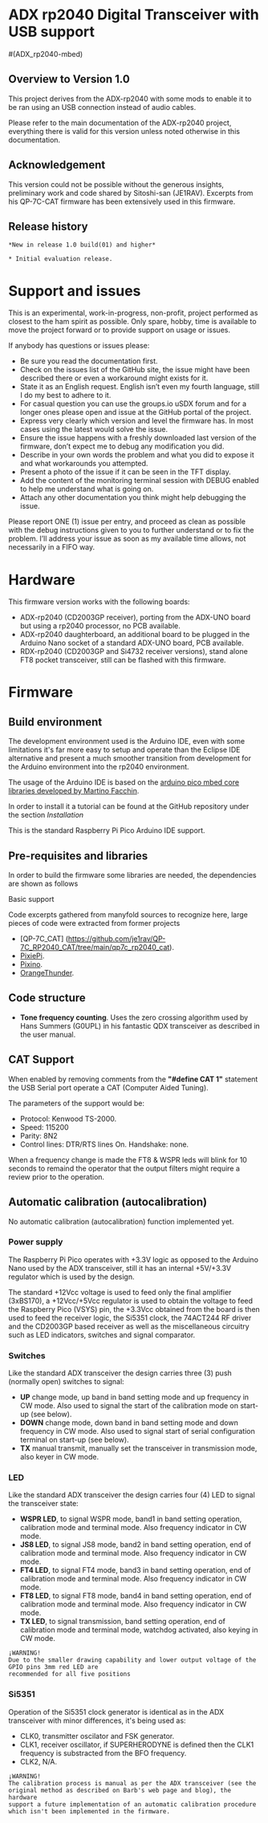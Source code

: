 # ADX rp2040 Digital Transceiver with USB support
#(ADX_rp2040-mbed)

## Overview to Version 1.0

This project derives from the ADX-rp2040 with some mods to enable it to be ran using an USB connection
instead of audio cables.

Please refer to the main documentation of the ADX-rp2040 project, everything there is valid for this 
version unless noted otherwise in this documentation.

## Acknowledgement

This version could not be possible without the generous insights, preliminary work and code shared by
Sitoshi-san (JE1RAV). Excerpts from his QP-7C-CAT firmware has been extensively used in this firmware.

## Release history

```
*New in release 1.0 build(01) and higher*

* Initial evaluation release.
```


# Support and issues

This is an experimental, work-in-progress, non-profit, project performed as closest to the ham spirit as possible. Only spare, hobby,
time is available to move the project forward or to provide support on usage or issues.

If anybody has questions or issues please:
 

* Be sure you read the documentation first.
* Check on the issues list of the GitHub site, the issue might have been described there or even a workaround might exists for it.
* State it as an  English request. English isn’t even my fourth language, still I do my best to adhere to it. 
* For casual question you can use the groups.io uSDX forum and for a longer ones please open and issue at the GitHub portal of the project. 
* Express very clearly which version and level the firmware has. In most cases using the latest would solve the issue.
* Ensure the issue happens with a freshly downloaded last version of the firmware, don’t expect me to debug any modification you did.
* Describe in your own words the problem and what you did to expose it and what workarounds you attempted.
* Present a photo of the issue if it can be seen in the TFT display.
* Add the content of the monitoring terminal session with DEBUG enabled to help me understand what is going on.
* Attach any other documentation you think might help debugging the issue.
 

Please report ONE (1) issue per entry, and proceed as clean as possible with the debug instructions given to you to further understand or to fix the problem. 
I’ll address your issue as soon as my available time allows, not necessarily in a FIFO way.


# Hardware

This firmware version works with the following boards:

*	ADX-rp2040 (CD2003GP receiver), porting from the ADX-UNO board but using a rp2040 processor, no PCB available.
*	ADX-rp2040 daughterboard, an additional board to be plugged in the Arduino Nano socket of a standard ADX-UNO board, PCB available.
*	RDX-rp2040 (CD2003GP and Si4732 receiver versions), stand alone FT8 pocket transceiver, still can be flashed with this firmware.


# Firmware
## Build environment

The development environment used is the Arduino IDE, even with some limitations it's far more easy to setup and operate
than the Eclipse IDE alternative and present a much smoother transition from development for the Arduino environment into
the rp2040 environment.

The usage of the Arduino IDE is based on the [arduino pico mbed core libraries developed by Martino Facchin](https://github.com/arduino/ArduinoCore-mbed).

In order to install it a tutorial can be found at the GitHub repository under the section *Installation*

This is the standard Raspberry Pi Pico Arduino IDE support.

## Pre-requisites and libraries

In order to build the firmware some libraries are needed, the dependencies are shown as follows

Basic support

Code excerpts gathered from manyfold sources to recognize here, large pieces of code were extracted from former projects

* [QP-7C_CAT] (https://github.com/je1rav/QP-7C_RP2040_CAT/tree/main/qp7c_rp2040_cat).
* [PixiePi](https://github.com/lu7did/PixiePi).
* [Pixino](https://github.com/lu7did/Pixino).
* [OrangeThunder](https://github.com/lu7did/OrangeThunder).

## Code structure

 
* **Tone frequency counting**.
Uses the zero crossing algorithm used by Hans Summers (G0UPL) in his fantastic QDX transceiver as described in the user manual.

## CAT Support

When enabled by removing comments from the **"#define CAT     1"** statement the USB Serial port operate a CAT (Computer Aided Tuning).

The parameters of the support would be:

*	Protocol: Kenwood TS-2000.
*	Speed: 115200
*	Parity: 8N2
*	Control lines: DTR/RTS lines On. Handshake: none.

When a frequency change is made the FT8 & WSPR leds will blink for 10 seconds to remaind the operator that
the output filters might require a review prior to the operation.

## Automatic calibration (autocalibration)

No automatic calibration (autocalibration) function implemented yet.


### Power supply

The Raspberry Pi Pico operates with +3.3V logic as opposed to the Arduino Nano used by the ADX transceiver, still it has an internal +5V/+3.3V regulator which
is used by the design. 

The standard +12Vcc voltage is used to feed only the final amplifier (3xBS170), a +12Vcc/+5Vcc regulator is used to obtain the voltage to feed the Raspberry
Pico (VSYS) pin, the +3.3Vcc obtained from the board is then used to feed the receiver logic, the Si5351 clock, the 74ACT244 RF driver and the CD2003GP based 
receiver as well as the miscellaneous circuitry such as LED indicators, switches and signal comparator.

### Switches
Like the standard ADX transceiver the design carries three (3) push (normally open) switches to signal:

* **UP** change mode, up band in band setting mode and up frequency in CW mode. Also used to signal the start of the calibration mode on start-up (see below).
* **DOWN** change mode, down band in band setting mode and down frequency in CW mode. Also used to signal start of serial configuration terminal on start-up (see below).
* **TX** manual transmit, manually set the transceiver in transmission mode, also keyer in CW mode.

### LED

Like the standard ADX transceiver the design carries four (4) LED to signal the transceiver state:

* **WSPR LED**, to signal WSPR mode, band1 in band setting operation, calibration mode and terminal mode. Also frequency indicator in CW mode.
* **JS8 LED**, to signal JS8 mode, band2 in band setting operation, end of calibration mode and terminal mode. Also frequency indicator in CW mode.
* **FT4 LED**, to signal FT4 mode, band3 in band setting operation, end of calibration mode and terminal mode. Also frequency indicator in CW mode.
* **FT8 LED**, to signal FT8 mode, band4 in band setting operation, end of calibration mode and terminal mode. Also frequency indicator in CW mode.
* **TX LED**, to signal transmission, band setting operation, end of calibration mode and terminal mode, watchdog activated, also keying in CW mode.
```
¡WARNING!
Due to the smaller drawing capability and lower output voltage of the GPIO pins 3mm red LED are
recommended for all five positions
```

### Si5351

Operation of the Si5351 clock generator is identical as in the ADX transceiver with minor differences, it's being used as:

* CLK0, transmitter oscilator and FSK generator.
* CLK1, receiver oscillator, if SUPERHERODYNE is defined then the CLK1 frequency is substracted from the BFO frequency.
* CLK2, N/A.

```
¡WARNING!
The calibration process is manual as per the ADX transceiver (see the original method as described on Barb's web page and blog), the hardware
support a future implementation of an automatic calibration procedure which isn't been implemented in the firmware.
```

